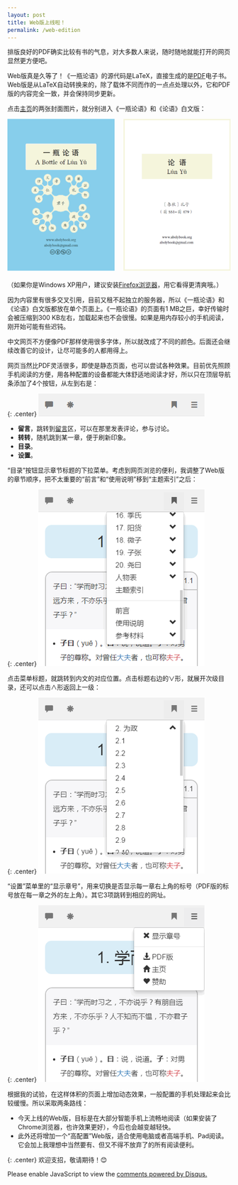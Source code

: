 ```yaml
---
layout: post
title: Web版上线啦！
permalink: /web-edition
---
```


排版良好的PDF确实比较有书的气息，对大多数人来说，随时随地就能打开的网页显然更方便吧。

Web版真是久等了！《一瓶论语》的源代码是LaTeX，直接生成的是[PDF](https://github.com/abolybook/aboly/releases)电子书。Web版是从LaTeX自动转换来的，除了载体不同而作的一点点处理以外，它和PDF版的内容完全一致，并会保持同步更新。

点击[主页](http://www.abolybook.org)的两张封面图片，就分别进入《一瓶论语》和《论语》白文版：

<div style="overflow: auto; width: 100%; margin-bottom: 1.5em;">
<a href="/aboly" title="《一瓶论语》"><img src="/img/abolycover.png" alt="《一瓶论语》" width="48%" style="display: block; float: left"/></a>
<a href="/ly" title="《论语》白文版"><img src="/img/lycover.png" alt="《论语》白文版" width="48%" style="display: block; float: right"/></a>
</div>

（如果你是Windows XP用户，建议安装[Firefox浏览器](http://www.firefox.com.cn/)，用它看得更清爽哦。）

因为内容里有很多交叉引用，目前又租不起独立的服务器，所以《一瓶论语》和《论语》白文版都放在单个页面上。《一瓶论语》的页面有1 MB之巨，幸好传输时会被压缩到300 KB左右，加载起来也不会很慢。如果是用内存较小的手机阅读，刚开始可能有些迟钝。

中文网页不方便像PDF那样使用很多字体，所以就改成了不同的颜色。后面还会继续改善它的设计，让尽可能多的人都用得上。

网页当然比PDF灵活很多，即使是静态页面，也可以尝试各种效果。目前优先照顾手机阅读的方便，用各种配置的设备都能大体舒适地阅读才好，所以只在顶层导航条添加了4个按钮，从左到右是：

{: .center}
![目录](/img/web-edition/navbar.png)

- **留言**，跳转到[留言](/ideas)区，可以在那里发表评论，参与讨论。
- **转转**，随机跳到某一章，便于刷新印象。
- **目录**。
- **设置**。

“目录”按钮显示章节标题的下拉菜单。考虑到网页浏览的便利，我调整了Web版的章节顺序，把不太重要的“前言”和“使用说明”移到“主题索引”之后：

{: .center}
![目录](/img/web-edition/outline-menu.png)

点击菜单标题，就跳转到内文的对应位置。点击标题右边的∨形，就展开次级目录，还可以点击∧形返回上一级：

{: .center}
![次级目录](/img/web-edition/outline-submenu.png)

“设置”菜单里的“显示章号”，用来切换是否显示每一章右上角的标号（PDF版的标号放在每一章之外的左上角）。其它3项跳转到相应的网址。

{: .center}
![目录](/img/web-edition/toggle-settings.png)

根据我的试验，在这样体积的页面上增加动态效果，一般配置的手机处理起来会比较缓慢。所以采取两条路线：

- 今天上线的Web版，目标是在大部分智能手机上流畅地阅读（如果安装了Chrome浏览器，也许效果更好），今后也会越变越轻快。
- 此外还将增加一个“高配置”Web版，适合使用电脑或者高端手机、Pad阅读。它会加上我理想中当然要有、但又不得不放弃了的所有阅读便利。

{: .center}
欢迎支招，敬请期待！:blush:


<div id="disqus_thread"></div>
<script>
    var disqus_config = function () {
        this.page.url = "http://www.abolybook.org/web-edition";  // Replace PAGE_URL with your page's canonical URL variable
        this.page.identifier = "abolybook_web_edition"; // Replace PAGE_IDENTIFIER with your page's unique identifier variable
    };
    (function() {  // DON'T EDIT BELOW THIS LINE
        var d = document, s = d.createElement('script');
        
        s.src = '//abolybook.disqus.com/embed.js';
        
        s.setAttribute('data-timestamp', +new Date());
        (d.head || d.body).appendChild(s);
    })();
</script>
<noscript>Please enable JavaScript to view the <a href="https://disqus.com/?ref_noscript" rel="nofollow">comments powered by Disqus.</a></noscript>
